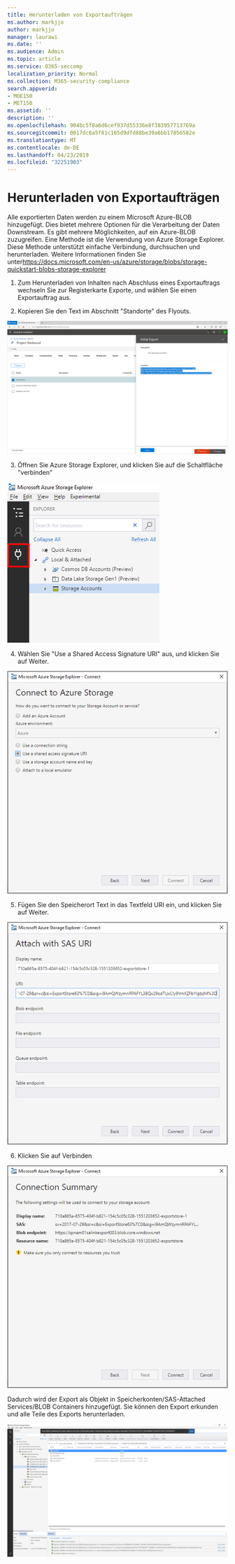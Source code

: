 ```yaml
---
title: Herunterladen von Exportaufträgen
ms.author: markjjo
author: markjjo
manager: laurawi
ms.date: ''
ms.audience: Admin
ms.topic: article
ms.service: O365-seccomp
localization_priority: Normal
ms.collection: M365-security-compliance
search.appverid:
- MOE150
- MET150
ms.assetid: ''
description: ''
ms.openlocfilehash: 904bc5f8a6d6cef937d55336e8f383957713769a
ms.sourcegitcommit: 0017dc6a5f81c165d9dfd88be39a6bb17856582e
ms.translationtype: MT
ms.contentlocale: de-DE
ms.lasthandoff: 04/23/2019
ms.locfileid: "32251903"
---
```

# <a name="download-export-jobs"></a>Herunterladen von Exportaufträgen

Alle exportierten Daten werden zu einem Microsoft Azure-BLOB hinzugefügt. Dies bietet mehrere Optionen für die Verarbeitung der Daten Downstream. Es gibt mehrere Möglichkeiten, auf ein Azure-BLOB zuzugreifen. Eine Methode ist die Verwendung von Azure Storage Explorer. Diese Methode unterstützt einfache Verbindung, durchsuchen und herunterladen. Weitere Informationen finden Sie unter<https://docs.microsoft.com/en-us/azure/storage/blobs/storage-quickstart-blobs-storage-explorer>

1.  Zum Herunterladen von Inhalten nach Abschluss eines Exportauftrags wechseln Sie zur Registerkarte Exporte, und wählen Sie einen Exportauftrag aus.

2.  Kopieren Sie den Text im Abschnitt "Standorte" des Flyouts.

![](../media/eDiscoExportJob.png)

3.  Öffnen Sie Azure Storage Explorer, und klicken Sie auf die Schaltfläche "verbinden"

![](../media/AzureStorageConnect.png)

4.  Wählen Sie "Use a Shared Access Signature URI" aus, und klicken Sie auf Weiter.

![](../media/AzureStorageConnect2.png)

5.  Fügen Sie den Speicherort Text in das Textfeld URI ein, und klicken Sie auf Weiter.

![](../media/AzureStorageConnect3.png)

6.  Klicken Sie auf Verbinden

![](../media/AzureStorageConnect4.png)

Dadurch wird der Export als Objekt in Speicherkonten/SAS-Attached Services/BLOB Containers hinzugefügt. Sie können den Export erkunden und alle Teile des Exports herunterladen.

![](../media/AzureStorageConnect5.png)